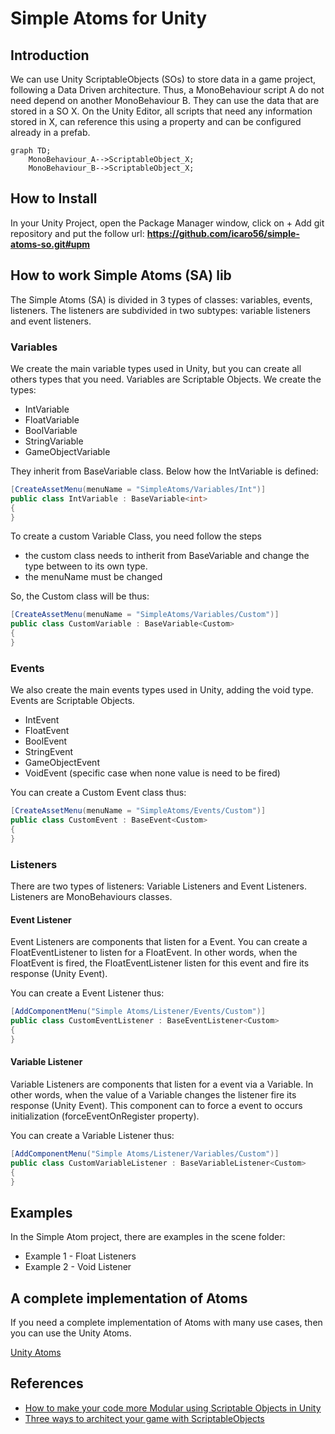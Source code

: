 # Simple Atoms for Unity

## Introduction

We can use Unity ScriptableObjects (SOs) to store data in a game project, following a Data Driven architecture. Thus, a MonoBehaviour script A do not need depend on another MonoBehaviour B. They can use the data that are stored in a SO X. On the Unity Editor, all scripts that need any information stored in X, can reference this using a property and can be configured already in a prefab.


```mermaid
graph TD;
    MonoBehaviour_A-->ScriptableObject_X;
    MonoBehaviour_B-->ScriptableObject_X;
```
## How to Install
In your Unity Project, open the Package Manager window, click on + Add git repository and put the follow url:
**https://github.com/icaro56/simple-atoms-so.git#upm**


## How to work Simple Atoms (SA) lib

The Simple Atoms (SA) is divided in 3 types of classes: variables, events, listeners. The listeners are subdivided in two subtypes: variable listeners and event listeners.

### Variables

We create the main variable types used in Unity, but you can create all others types that you need. Variables are Scriptable Objects. We create the types:
- IntVariable
- FloatVariable
- BoolVariable
- StringVariable
- GameObjectVariable

They inherit from BaseVariable class. Below how the IntVariable is defined:
```csharp
[CreateAssetMenu(menuName = "SimpleAtoms/Variables/Int")]
public class IntVariable : BaseVariable<int>
{
}
```

To create a custom Variable Class, you need follow the steps
- the custom class needs to intherit from BaseVariable and change the type between <type> to its own type.
- the menuName must be changed

So, the Custom class will be thus:
```csharp
[CreateAssetMenu(menuName = "SimpleAtoms/Variables/Custom")]
public class CustomVariable : BaseVariable<Custom>
{
}
```

### Events
We also create the main events types used in Unity, adding the void type. Events are Scriptable Objects.
- IntEvent
- FloatEvent
- BoolEvent
- StringEvent
- GameObjectEvent
- VoidEvent (specific case when none value is need to be fired)

You can create a Custom Event class thus:
```csharp
[CreateAssetMenu(menuName = "SimpleAtoms/Events/Custom")]
public class CustomEvent : BaseEvent<Custom>
{
}
```

### Listeners
There are two types of listeners: Variable Listeners and Event Listeners. Listeners are MonoBehaviours classes.

#### Event Listener
Event Listeners are components that listen for a Event. You can create a FloatEventListener to listen for a FloatEvent. In other words, when the FloatEvent is fired, the FloatEventListener listen for this event and fire its response (Unity Event).

You can create a Event Listener thus:
```csharp
[AddComponentMenu("Simple Atoms/Listener/Events/Custom")]
public class CustomEventListener : BaseEventListener<Custom>
{
}
```

#### Variable Listener
Variable Listeners are components that listen for a event via a Variable. In other words, when the value of a Variable changes the listener fire its response (Unity Event). This component can to force a event to occurs initialization (forceEventOnRegister property).

You can create a Variable Listener thus:
```csharp
[AddComponentMenu("Simple Atoms/Listener/Variables/Custom")]
public class CustomVariableListener : BaseVariableListener<Custom>
{
}
```

## Examples
In the Simple Atom project, there are examples in the scene folder:
- Example 1 - Float Listeners
- Example 2 - Void Listener 

## A complete implementation of Atoms
If you need a complete implementation of Atoms with many use cases, then you can use the Unity Atoms.

[Unity Atoms](https://unity-atoms.github.io/unity-atoms/)

## References
- [How to make your code more Modular using Scriptable Objects in Unity](https://www.youtube.com/watch?v=6deqAk3jypo)
- [Three ways to architect your game with ScriptableObjects](https://unity.com/how-to/architect-game-code-scriptable-objects)
